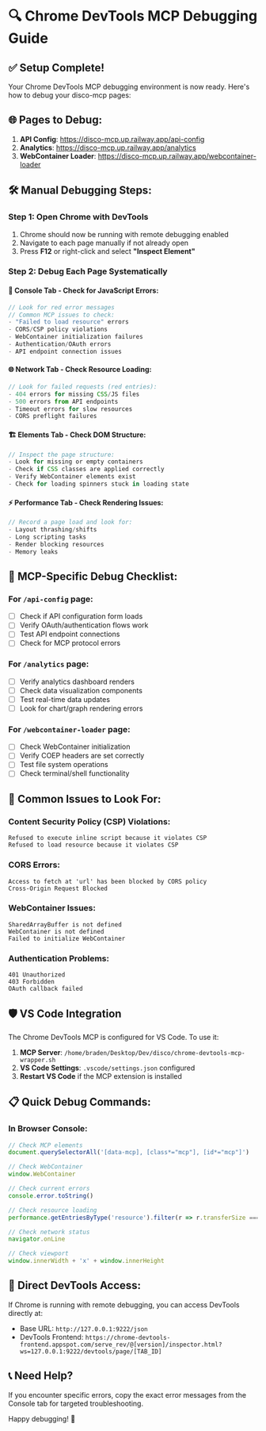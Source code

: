 # 🔍 Chrome DevTools MCP Debugging Guide

## ✅ Setup Complete!

Your Chrome DevTools MCP debugging environment is now ready. Here's how to debug your disco-mcp pages:

## 🌐 Pages to Debug:
1. **API Config**: https://disco-mcp.up.railway.app/api-config
2. **Analytics**: https://disco-mcp.up.railway.app/analytics
3. **WebContainer Loader**: https://disco-mcp.up.railway.app/webcontainer-loader

## 🛠️ Manual Debugging Steps:

### Step 1: Open Chrome with DevTools
1. Chrome should now be running with remote debugging enabled
2. Navigate to each page manually if not already open
3. Press **F12** or right-click and select **"Inspect Element"**

### Step 2: Debug Each Page Systematically

#### 🔴 **Console Tab** - Check for JavaScript Errors:
```javascript
// Look for red error messages
// Common MCP issues to check:
- "Failed to load resource" errors
- CORS/CSP policy violations
- WebContainer initialization failures
- Authentication/OAuth errors
- API endpoint connection issues
```

#### 🌐 **Network Tab** - Check Resource Loading:
```javascript
// Look for failed requests (red entries):
- 404 errors for missing CSS/JS files
- 500 errors from API endpoints
- Timeout errors for slow resources
- CORS preflight failures
```

#### 🏗️ **Elements Tab** - Check DOM Structure:
```javascript
// Inspect the page structure:
- Look for missing or empty containers
- Check if CSS classes are applied correctly
- Verify WebContainer elements exist
- Check for loading spinners stuck in loading state
```

#### ⚡ **Performance Tab** - Check Rendering Issues:
```javascript
// Record a page load and look for:
- Layout thrashing/shifts
- Long scripting tasks
- Render blocking resources
- Memory leaks
```

## 🔧 MCP-Specific Debug Checklist:

### For `/api-config` page:
- [ ] Check if API configuration form loads
- [ ] Verify OAuth/authentication flows work
- [ ] Test API endpoint connections
- [ ] Check for MCP protocol errors

### For `/analytics` page:
- [ ] Verify analytics dashboard renders
- [ ] Check data visualization components
- [ ] Test real-time data updates
- [ ] Look for chart/graph rendering errors

### For `/webcontainer-loader` page:
- [ ] Check WebContainer initialization
- [ ] Verify COEP headers are set correctly
- [ ] Test file system operations
- [ ] Check terminal/shell functionality

## 🚨 Common Issues to Look For:

### Content Security Policy (CSP) Violations:
```
Refused to execute inline script because it violates CSP
Refused to load resource because it violates CSP
```

### CORS Errors:
```
Access to fetch at 'url' has been blocked by CORS policy
Cross-Origin Request Blocked
```

### WebContainer Issues:
```
SharedArrayBuffer is not defined
WebContainer is not defined
Failed to initialize WebContainer
```

### Authentication Problems:
```
401 Unauthorized
403 Forbidden
OAuth callback failed
```

## 🛡️ VS Code Integration

The Chrome DevTools MCP is configured for VS Code. To use it:

1. **MCP Server**: `/home/braden/Desktop/Dev/disco/chrome-devtools-mcp-wrapper.sh`
2. **VS Code Settings**: `.vscode/settings.json` configured
3. **Restart VS Code** if the MCP extension is installed

## 📋 Quick Debug Commands:

### In Browser Console:
```javascript
// Check MCP elements
document.querySelectorAll('[data-mcp], [class*="mcp"], [id*="mcp"]')

// Check WebContainer
window.WebContainer

// Check current errors
console.error.toString()

// Check resource loading
performance.getEntriesByType('resource').filter(r => r.transferSize === 0)

// Check network status
navigator.onLine

// Check viewport
window.innerWidth + 'x' + window.innerHeight
```

## 🔗 Direct DevTools Access:
If Chrome is running with remote debugging, you can access DevTools directly at:
- Base URL: `http://127.0.0.1:9222/json`
- DevTools Frontend: `https://chrome-devtools-frontend.appspot.com/serve_rev/@[version]/inspector.html?ws=127.0.0.1:9222/devtools/page/[TAB_ID]`

## 📞 Need Help?
If you encounter specific errors, copy the exact error messages from the Console tab for targeted troubleshooting.

Happy debugging! 🚀